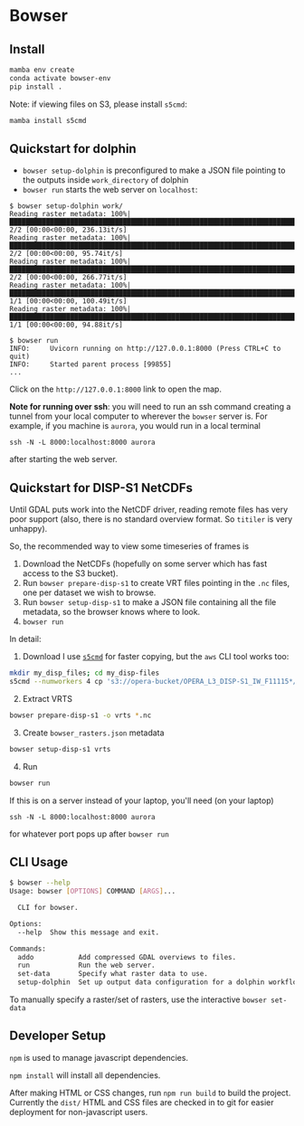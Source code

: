 # Bowser

## Install

```bash
mamba env create
conda activate bowser-env
pip install .
```

Note: if viewing files on S3, please install `s5cmd`:

```bash
mamba install s5cmd
```

## Quickstart for dolphin

- `bowser setup-dolphin` is preconfigured to make a JSON file pointing to the outputs inside `work_directory` of dolphin
- `bowser run` starts the web server on `localhost`:

```
$ bowser setup-dolphin work/
Reading raster metadata: 100%|████████████████████████████████████████████████████████████████████████████████████████████████████████████████████████████████████████████████| 2/2 [00:00<00:00, 236.13it/s]
Reading raster metadata: 100%|█████████████████████████████████████████████████████████████████████████████████████████████████████████████████████████████████████████████████| 2/2 [00:00<00:00, 95.74it/s]
Reading raster metadata: 100%|████████████████████████████████████████████████████████████████████████████████████████████████████████████████████████████████████████████████| 2/2 [00:00<00:00, 266.77it/s]
Reading raster metadata: 100%|████████████████████████████████████████████████████████████████████████████████████████████████████████████████████████████████████████████████| 1/1 [00:00<00:00, 100.49it/s]
Reading raster metadata: 100%|█████████████████████████████████████████████████████████████████████████████████████████████████████████████████████████████████████████████████| 1/1 [00:00<00:00, 94.88it/s]

$ bowser run
INFO:     Uvicorn running on http://127.0.0.1:8000 (Press CTRL+C to quit)
INFO:     Started parent process [99855]
...
```

Click on the `http://127.0.0.1:8000` link to open the map.


**Note for running over ssh**: you will need to run an ssh command creating a tunnel from your local computer to wherever the `bowser` server is.
For example, if you machine is `aurora`, you would run in a local terminal

```
ssh -N -L 8000:localhost:8000 aurora
```
after starting the web server.

## Quickstart for DISP-S1 NetCDFs

Until GDAL puts work into the NetCDF driver, reading remote files has very poor support (also, there is no standard overview format. So `titiler` is very unhappy).

So, the recommended way to view some timeseries of frames is

1. Download the NetCDFs (hopefully on some server which has fast access to the S3 bucket).
2. Run `bowser prepare-disp-s1` to create VRT files pointing in the `.nc` files, one per dataset we wish to browse.
3. Run `bowser setup-disp-s1` to make a JSON file containing all the file metadata, so the browser knows where to look.
4. `bowser run`

In detail:

1. Download
I use [`s5cmd`](https://github.com/peak/s5cmd) for faster copying, but the `aws` CLI tool works too:

```bash
mkdir my_disp_files; cd my_disp-files
s5cmd --numworkers 4 cp 's3://opera-bucket/OPERA_L3_DISP-S1_IW_F11115*/OPERA_L3_DISP-S1_IW_F11115*.nc' .
```

2. Extract VRTS

```bash
bowser prepare-disp-s1 -o vrts *.nc
```

3. Create `bowser_rasters.json` metadata

```bash
bowser setup-disp-s1 vrts
```

4. Run

```bash
bowser run
```

If this is on a server instead of your laptop, you'll need (on your laptop)

```
ssh -N -L 8000:localhost:8000 aurora
```
for whatever port pops up after `bowser run`


## CLI Usage

```bash
$ bowser --help
Usage: bowser [OPTIONS] COMMAND [ARGS]...

  CLI for bowser.

Options:
  --help  Show this message and exit.

Commands:
  addo           Add compressed GDAL overviews to files.
  run            Run the web server.
  set-data       Specify what raster data to use.
  setup-dolphin  Set up output data configuration for a dolphin workflow.
```

To manually specify a raster/set of rasters, use the interactive `bowser set-data`

## Developer Setup

`npm` is used to manage javascript dependencies.

`npm install` will install all dependencies.

After making HTML or CSS changes, run `npm run build` to build the project.
Currently the `dist/` HTML and CSS files are checked in to git for easier deployment for non-javascript users.